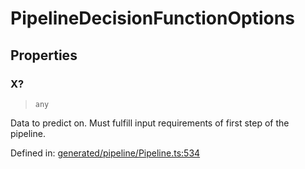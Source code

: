 # PipelineDecisionFunctionOptions

## Properties

### X?

> `any`

Data to predict on. Must fulfill input requirements of first step of the pipeline.

Defined in:  [generated/pipeline/Pipeline.ts:534](https://github.com/transitive-bullshit/scikit-learn-ts/blob/92ab806/packages/sklearn/src/generated/pipeline/Pipeline.ts#L534)
